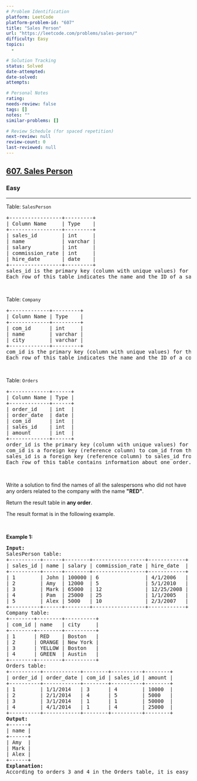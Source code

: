 ```yaml
---
# Problem Identification
platform: LeetCode
platform-problem-id: "607"
title: "Sales Person"
url: "https://leetcode.com/problems/sales-person/"
difficulty: Easy
topics:
  -

# Solution Tracking
status: Solved
date-attempted:
date-solved:
attempts:

# Personal Notes
rating:
needs-review: false
tags: []
notes: ""
similar-problems: []

# Review Schedule (for spaced repetition)
next-review: null
review-count: 0
last-reviewed: null
---
```


<h2><a href="https://leetcode.com/problems/sales-person/">607. Sales Person</a></h2><h3>Easy</h3><hr><p>Table: <code>SalesPerson</code></p>

<pre>
+-----------------+---------+
| Column Name     | Type    |
+-----------------+---------+
| sales_id        | int     |
| name            | varchar |
| salary          | int     |
| commission_rate | int     |
| hire_date       | date    |
+-----------------+---------+
sales_id is the primary key (column with unique values) for this table.
Each row of this table indicates the name and the ID of a salesperson alongside their salary, commission rate, and hire date.
</pre>

<p>&nbsp;</p>

<p>Table: <code>Company</code></p>

<pre>
+-------------+---------+
| Column Name | Type    |
+-------------+---------+
| com_id      | int     |
| name        | varchar |
| city        | varchar |
+-------------+---------+
com_id is the primary key (column with unique values) for this table.
Each row of this table indicates the name and the ID of a company and the city in which the company is located.
</pre>

<p>&nbsp;</p>

<p>Table: <code>Orders</code></p>

<pre>
+-------------+------+
| Column Name | Type |
+-------------+------+
| order_id    | int  |
| order_date  | date |
| com_id      | int  |
| sales_id    | int  |
| amount      | int  |
+-------------+------+
order_id is the primary key (column with unique values) for this table.
com_id is a foreign key (reference column) to com_id from the Company table.
sales_id is a foreign key (reference column) to sales_id from the SalesPerson table.
Each row of this table contains information about one order. This includes the ID of the company, the ID of the salesperson, the date of the order, and the amount paid.
</pre>

<p>&nbsp;</p>

<p>Write a solution to find the names of all the salespersons who did not have any orders related to the company with the name <strong>&quot;RED&quot;</strong>.</p>

<p>Return the result table in <strong>any order</strong>.</p>

<p>The result format is in the following example.</p>

<p>&nbsp;</p>
<p><strong class="example">Example 1:</strong></p>

<pre>
<strong>Input:</strong> 
SalesPerson table:
+----------+------+--------+-----------------+------------+
| sales_id | name | salary | commission_rate | hire_date  |
+----------+------+--------+-----------------+------------+
| 1        | John | 100000 | 6               | 4/1/2006   |
| 2        | Amy  | 12000  | 5               | 5/1/2010   |
| 3        | Mark | 65000  | 12              | 12/25/2008 |
| 4        | Pam  | 25000  | 25              | 1/1/2005   |
| 5        | Alex | 5000   | 10              | 2/3/2007   |
+----------+------+--------+-----------------+------------+
Company table:
+--------+--------+----------+
| com_id | name   | city     |
+--------+--------+----------+
| 1      | RED    | Boston   |
| 2      | ORANGE | New York |
| 3      | YELLOW | Boston   |
| 4      | GREEN  | Austin   |
+--------+--------+----------+
Orders table:
+----------+------------+--------+----------+--------+
| order_id | order_date | com_id | sales_id | amount |
+----------+------------+--------+----------+--------+
| 1        | 1/1/2014   | 3      | 4        | 10000  |
| 2        | 2/1/2014   | 4      | 5        | 5000   |
| 3        | 3/1/2014   | 1      | 1        | 50000  |
| 4        | 4/1/2014   | 1      | 4        | 25000  |
+----------+------------+--------+----------+--------+
<strong>Output:</strong> 
+------+
| name |
+------+
| Amy  |
| Mark |
| Alex |
+------+
<strong>Explanation:</strong> 
According to orders 3 and 4 in the Orders table, it is easy to tell that only salesperson John and Pam have sales to company RED, so we report all the other names in the table salesperson.
</pre>

